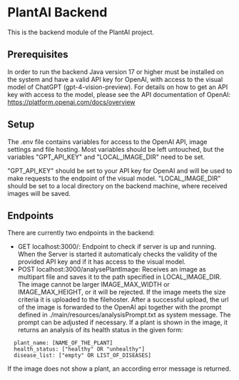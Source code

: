 # PlantAI Backend

This is the backend module of the PlantAI project.

## Prerequisites

In order to run the backend Java version 17 or higher must be installed on the system and have a valid API key for OpenAI, with access to the visual model of ChatGPT (gpt-4-vision-preview). For details on how to get an API key with access to the model, please see the API documentation of OpenAI: https://platform.openai.com/docs/overview

## Setup

The .env file contains variables for access to the OpenAI API, image settings and file hosting. Most variables should be left untouched, but the variables "GPT_API_KEY" and "LOCAL_IMAGE_DIR" need to be set.

"GPT_API_KEY" should be set to your API key for OpenAI and will be used to make requests to the endpoint of the visual model.
"LOCAL_IMAGE_DIR" should be set to a local directory on the backend machine, where received images will be saved.

## Endpoints

There are currently two endpoints in the backend:
* GET localhost:3000/: Endpoint to check if server is up and running. When the Server is started it automaticaly checks the validity of the provided API key and if it has access to the visual model.
* POST localhost:3000/analysePlantImage: Receives an image as multipart file and saves it to the path specified in LOCAL_IMAGE_DIR. The image cannot be larger IMAGE_MAX_WIDTH or IMAGE_MAX_HEIGHT, or it will be rejected. If the image meets the size criteria it is uploaded to the filehoster. After a successful upload, the url of the image is forwarded to the OpenAI api together with the prompt defined in ./main/resources/analysisPrompt.txt as system message. The prompt can be adjusted if necessary.
If a plant is shown in the image, it returns an analysis of its health status in the given form:
```
  plant_name: [NAME_OF_THE_PLANT]  
  health_status: ["healthy" OR "unhealthy"]  
  disease_list: ["empty" OR LIST_OF_DISEASES]  
```
If the image does not show a plant, an according error message is returned.

